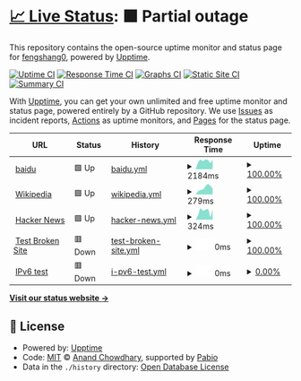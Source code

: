 # [📈 Live Status](https://demo.upptime.js.org): <!--live status--> **🟧 Partial outage**

This repository contains the open-source uptime monitor and status page for [fengshang0](https://demo.upptime.js.org), powered by [Upptime](https://github.com/upptime/upptime).

[![Uptime CI](https://github.com/fengshang0/upp/workflows/Uptime%20CI/badge.svg)](https://github.com/fengshang0/upp/actions?query=workflow%3A%22Uptime+CI%22)
[![Response Time CI](https://github.com/fengshang0/upp/workflows/Response%20Time%20CI/badge.svg)](https://github.com/fengshang0/upp/actions?query=workflow%3A%22Response+Time+CI%22)
[![Graphs CI](https://github.com/fengshang0/upp/workflows/Graphs%20CI/badge.svg)](https://github.com/fengshang0/upp/actions?query=workflow%3A%22Graphs+CI%22)
[![Static Site CI](https://github.com/fengshang0/upp/workflows/Static%20Site%20CI/badge.svg)](https://github.com/fengshang0/upp/actions?query=workflow%3A%22Static+Site+CI%22)
[![Summary CI](https://github.com/fengshang0/upp/workflows/Summary%20CI/badge.svg)](https://github.com/fengshang0/upp/actions?query=workflow%3A%22Summary+CI%22)

With [Upptime](https://upptime.js.org), you can get your own unlimited and free uptime monitor and status page, powered entirely by a GitHub repository. We use [Issues](https://github.com/fengshang0/upp/issues) as incident reports, [Actions](https://github.com/fengshang0/upp/actions) as uptime monitors, and [Pages](https://demo.upptime.js.org) for the status page.

<!--start: status pages-->
<!-- This summary is generated by Upptime (https://github.com/upptime/upptime) -->
<!-- Do not edit this manually, your changes will be overwritten -->
<!-- prettier-ignore -->
| URL | Status | History | Response Time | Uptime |
| --- | ------ | ------- | ------------- | ------ |
| <img alt="" src="https://icons.duckduckgo.com/ip3/www.baidu.com.ico" height="13"> [baidu](https://www.baidu.com) | 🟩 Up | [baidu.yml](https://github.com/fengshang0/upp/commits/HEAD/history/baidu.yml) | <details><summary><img alt="Response time graph" src="./graphs/baidu/response-time-week.png" height="20"> 2184ms</summary><br><a href="https://demo.upptime.js.org/history/baidu"><img alt="Response time 2197" src="https://img.shields.io/endpoint?url=https%3A%2F%2Fraw.githubusercontent.com%2Ffengshang0%2Fupp%2FHEAD%2Fapi%2Fbaidu%2Fresponse-time.json"></a><br><a href="https://demo.upptime.js.org/history/baidu"><img alt="24-hour response time 1475" src="https://img.shields.io/endpoint?url=https%3A%2F%2Fraw.githubusercontent.com%2Ffengshang0%2Fupp%2FHEAD%2Fapi%2Fbaidu%2Fresponse-time-day.json"></a><br><a href="https://demo.upptime.js.org/history/baidu"><img alt="7-day response time 2184" src="https://img.shields.io/endpoint?url=https%3A%2F%2Fraw.githubusercontent.com%2Ffengshang0%2Fupp%2FHEAD%2Fapi%2Fbaidu%2Fresponse-time-week.json"></a><br><a href="https://demo.upptime.js.org/history/baidu"><img alt="30-day response time 2440" src="https://img.shields.io/endpoint?url=https%3A%2F%2Fraw.githubusercontent.com%2Ffengshang0%2Fupp%2FHEAD%2Fapi%2Fbaidu%2Fresponse-time-month.json"></a><br><a href="https://demo.upptime.js.org/history/baidu"><img alt="1-year response time 2197" src="https://img.shields.io/endpoint?url=https%3A%2F%2Fraw.githubusercontent.com%2Ffengshang0%2Fupp%2FHEAD%2Fapi%2Fbaidu%2Fresponse-time-year.json"></a></details> | <details><summary><a href="https://demo.upptime.js.org/history/baidu">100.00%</a></summary><a href="https://demo.upptime.js.org/history/baidu"><img alt="All-time uptime 99.83%" src="https://img.shields.io/endpoint?url=https%3A%2F%2Fraw.githubusercontent.com%2Ffengshang0%2Fupp%2FHEAD%2Fapi%2Fbaidu%2Fuptime.json"></a><br><a href="https://demo.upptime.js.org/history/baidu"><img alt="24-hour uptime 100.00%" src="https://img.shields.io/endpoint?url=https%3A%2F%2Fraw.githubusercontent.com%2Ffengshang0%2Fupp%2FHEAD%2Fapi%2Fbaidu%2Fuptime-day.json"></a><br><a href="https://demo.upptime.js.org/history/baidu"><img alt="7-day uptime 100.00%" src="https://img.shields.io/endpoint?url=https%3A%2F%2Fraw.githubusercontent.com%2Ffengshang0%2Fupp%2FHEAD%2Fapi%2Fbaidu%2Fuptime-week.json"></a><br><a href="https://demo.upptime.js.org/history/baidu"><img alt="30-day uptime 98.95%" src="https://img.shields.io/endpoint?url=https%3A%2F%2Fraw.githubusercontent.com%2Ffengshang0%2Fupp%2FHEAD%2Fapi%2Fbaidu%2Fuptime-month.json"></a><br><a href="https://demo.upptime.js.org/history/baidu"><img alt="1-year uptime 99.83%" src="https://img.shields.io/endpoint?url=https%3A%2F%2Fraw.githubusercontent.com%2Ffengshang0%2Fupp%2FHEAD%2Fapi%2Fbaidu%2Fuptime-year.json"></a></details>
| <img alt="" src="https://icons.duckduckgo.com/ip3/en.wikipedia.org.ico" height="13"> [Wikipedia](https://en.wikipedia.org) | 🟩 Up | [wikipedia.yml](https://github.com/fengshang0/upp/commits/HEAD/history/wikipedia.yml) | <details><summary><img alt="Response time graph" src="./graphs/wikipedia/response-time-week.png" height="20"> 279ms</summary><br><a href="https://demo.upptime.js.org/history/wikipedia"><img alt="Response time 240" src="https://img.shields.io/endpoint?url=https%3A%2F%2Fraw.githubusercontent.com%2Ffengshang0%2Fupp%2FHEAD%2Fapi%2Fwikipedia%2Fresponse-time.json"></a><br><a href="https://demo.upptime.js.org/history/wikipedia"><img alt="24-hour response time 111" src="https://img.shields.io/endpoint?url=https%3A%2F%2Fraw.githubusercontent.com%2Ffengshang0%2Fupp%2FHEAD%2Fapi%2Fwikipedia%2Fresponse-time-day.json"></a><br><a href="https://demo.upptime.js.org/history/wikipedia"><img alt="7-day response time 279" src="https://img.shields.io/endpoint?url=https%3A%2F%2Fraw.githubusercontent.com%2Ffengshang0%2Fupp%2FHEAD%2Fapi%2Fwikipedia%2Fresponse-time-week.json"></a><br><a href="https://demo.upptime.js.org/history/wikipedia"><img alt="30-day response time 252" src="https://img.shields.io/endpoint?url=https%3A%2F%2Fraw.githubusercontent.com%2Ffengshang0%2Fupp%2FHEAD%2Fapi%2Fwikipedia%2Fresponse-time-month.json"></a><br><a href="https://demo.upptime.js.org/history/wikipedia"><img alt="1-year response time 240" src="https://img.shields.io/endpoint?url=https%3A%2F%2Fraw.githubusercontent.com%2Ffengshang0%2Fupp%2FHEAD%2Fapi%2Fwikipedia%2Fresponse-time-year.json"></a></details> | <details><summary><a href="https://demo.upptime.js.org/history/wikipedia">100.00%</a></summary><a href="https://demo.upptime.js.org/history/wikipedia"><img alt="All-time uptime 100.00%" src="https://img.shields.io/endpoint?url=https%3A%2F%2Fraw.githubusercontent.com%2Ffengshang0%2Fupp%2FHEAD%2Fapi%2Fwikipedia%2Fuptime.json"></a><br><a href="https://demo.upptime.js.org/history/wikipedia"><img alt="24-hour uptime 100.00%" src="https://img.shields.io/endpoint?url=https%3A%2F%2Fraw.githubusercontent.com%2Ffengshang0%2Fupp%2FHEAD%2Fapi%2Fwikipedia%2Fuptime-day.json"></a><br><a href="https://demo.upptime.js.org/history/wikipedia"><img alt="7-day uptime 100.00%" src="https://img.shields.io/endpoint?url=https%3A%2F%2Fraw.githubusercontent.com%2Ffengshang0%2Fupp%2FHEAD%2Fapi%2Fwikipedia%2Fuptime-week.json"></a><br><a href="https://demo.upptime.js.org/history/wikipedia"><img alt="30-day uptime 99.94%" src="https://img.shields.io/endpoint?url=https%3A%2F%2Fraw.githubusercontent.com%2Ffengshang0%2Fupp%2FHEAD%2Fapi%2Fwikipedia%2Fuptime-month.json"></a><br><a href="https://demo.upptime.js.org/history/wikipedia"><img alt="1-year uptime 100.00%" src="https://img.shields.io/endpoint?url=https%3A%2F%2Fraw.githubusercontent.com%2Ffengshang0%2Fupp%2FHEAD%2Fapi%2Fwikipedia%2Fuptime-year.json"></a></details>
| <img alt="" src="https://icons.duckduckgo.com/ip3/news.ycombinator.com.ico" height="13"> [Hacker News](https://news.ycombinator.com) | 🟩 Up | [hacker-news.yml](https://github.com/fengshang0/upp/commits/HEAD/history/hacker-news.yml) | <details><summary><img alt="Response time graph" src="./graphs/hacker-news/response-time-week.png" height="20"> 324ms</summary><br><a href="https://demo.upptime.js.org/history/hacker-news"><img alt="Response time 341" src="https://img.shields.io/endpoint?url=https%3A%2F%2Fraw.githubusercontent.com%2Ffengshang0%2Fupp%2FHEAD%2Fapi%2Fhacker-news%2Fresponse-time.json"></a><br><a href="https://demo.upptime.js.org/history/hacker-news"><img alt="24-hour response time 143" src="https://img.shields.io/endpoint?url=https%3A%2F%2Fraw.githubusercontent.com%2Ffengshang0%2Fupp%2FHEAD%2Fapi%2Fhacker-news%2Fresponse-time-day.json"></a><br><a href="https://demo.upptime.js.org/history/hacker-news"><img alt="7-day response time 324" src="https://img.shields.io/endpoint?url=https%3A%2F%2Fraw.githubusercontent.com%2Ffengshang0%2Fupp%2FHEAD%2Fapi%2Fhacker-news%2Fresponse-time-week.json"></a><br><a href="https://demo.upptime.js.org/history/hacker-news"><img alt="30-day response time 338" src="https://img.shields.io/endpoint?url=https%3A%2F%2Fraw.githubusercontent.com%2Ffengshang0%2Fupp%2FHEAD%2Fapi%2Fhacker-news%2Fresponse-time-month.json"></a><br><a href="https://demo.upptime.js.org/history/hacker-news"><img alt="1-year response time 341" src="https://img.shields.io/endpoint?url=https%3A%2F%2Fraw.githubusercontent.com%2Ffengshang0%2Fupp%2FHEAD%2Fapi%2Fhacker-news%2Fresponse-time-year.json"></a></details> | <details><summary><a href="https://demo.upptime.js.org/history/hacker-news">100.00%</a></summary><a href="https://demo.upptime.js.org/history/hacker-news"><img alt="All-time uptime 100.00%" src="https://img.shields.io/endpoint?url=https%3A%2F%2Fraw.githubusercontent.com%2Ffengshang0%2Fupp%2FHEAD%2Fapi%2Fhacker-news%2Fuptime.json"></a><br><a href="https://demo.upptime.js.org/history/hacker-news"><img alt="24-hour uptime 100.00%" src="https://img.shields.io/endpoint?url=https%3A%2F%2Fraw.githubusercontent.com%2Ffengshang0%2Fupp%2FHEAD%2Fapi%2Fhacker-news%2Fuptime-day.json"></a><br><a href="https://demo.upptime.js.org/history/hacker-news"><img alt="7-day uptime 100.00%" src="https://img.shields.io/endpoint?url=https%3A%2F%2Fraw.githubusercontent.com%2Ffengshang0%2Fupp%2FHEAD%2Fapi%2Fhacker-news%2Fuptime-week.json"></a><br><a href="https://demo.upptime.js.org/history/hacker-news"><img alt="30-day uptime 100.00%" src="https://img.shields.io/endpoint?url=https%3A%2F%2Fraw.githubusercontent.com%2Ffengshang0%2Fupp%2FHEAD%2Fapi%2Fhacker-news%2Fuptime-month.json"></a><br><a href="https://demo.upptime.js.org/history/hacker-news"><img alt="1-year uptime 99.99%" src="https://img.shields.io/endpoint?url=https%3A%2F%2Fraw.githubusercontent.com%2Ffengshang0%2Fupp%2FHEAD%2Fapi%2Fhacker-news%2Fuptime-year.json"></a></details>
| <img alt="" src="https://icons.duckduckgo.com/ip3/thissitedoesnotexist.koj.co.ico" height="13"> [Test Broken Site](https://thissitedoesnotexist.koj.co) | 🟥 Down | [test-broken-site.yml](https://github.com/fengshang0/upp/commits/HEAD/history/test-broken-site.yml) | <details><summary><img alt="Response time graph" src="./graphs/test-broken-site/response-time-week.png" height="20"> 0ms</summary><br><a href="https://demo.upptime.js.org/history/test-broken-site"><img alt="Response time 0" src="https://img.shields.io/endpoint?url=https%3A%2F%2Fraw.githubusercontent.com%2Ffengshang0%2Fupp%2FHEAD%2Fapi%2Ftest-broken-site%2Fresponse-time.json"></a><br><a href="https://demo.upptime.js.org/history/test-broken-site"><img alt="24-hour response time 0" src="https://img.shields.io/endpoint?url=https%3A%2F%2Fraw.githubusercontent.com%2Ffengshang0%2Fupp%2FHEAD%2Fapi%2Ftest-broken-site%2Fresponse-time-day.json"></a><br><a href="https://demo.upptime.js.org/history/test-broken-site"><img alt="7-day response time 0" src="https://img.shields.io/endpoint?url=https%3A%2F%2Fraw.githubusercontent.com%2Ffengshang0%2Fupp%2FHEAD%2Fapi%2Ftest-broken-site%2Fresponse-time-week.json"></a><br><a href="https://demo.upptime.js.org/history/test-broken-site"><img alt="30-day response time 0" src="https://img.shields.io/endpoint?url=https%3A%2F%2Fraw.githubusercontent.com%2Ffengshang0%2Fupp%2FHEAD%2Fapi%2Ftest-broken-site%2Fresponse-time-month.json"></a><br><a href="https://demo.upptime.js.org/history/test-broken-site"><img alt="1-year response time 0" src="https://img.shields.io/endpoint?url=https%3A%2F%2Fraw.githubusercontent.com%2Ffengshang0%2Fupp%2FHEAD%2Fapi%2Ftest-broken-site%2Fresponse-time-year.json"></a></details> | <details><summary><a href="https://demo.upptime.js.org/history/test-broken-site">100.00%</a></summary><a href="https://demo.upptime.js.org/history/test-broken-site"><img alt="All-time uptime 100.00%" src="https://img.shields.io/endpoint?url=https%3A%2F%2Fraw.githubusercontent.com%2Ffengshang0%2Fupp%2FHEAD%2Fapi%2Ftest-broken-site%2Fuptime.json"></a><br><a href="https://demo.upptime.js.org/history/test-broken-site"><img alt="24-hour uptime 100.00%" src="https://img.shields.io/endpoint?url=https%3A%2F%2Fraw.githubusercontent.com%2Ffengshang0%2Fupp%2FHEAD%2Fapi%2Ftest-broken-site%2Fuptime-day.json"></a><br><a href="https://demo.upptime.js.org/history/test-broken-site"><img alt="7-day uptime 100.00%" src="https://img.shields.io/endpoint?url=https%3A%2F%2Fraw.githubusercontent.com%2Ffengshang0%2Fupp%2FHEAD%2Fapi%2Ftest-broken-site%2Fuptime-week.json"></a><br><a href="https://demo.upptime.js.org/history/test-broken-site"><img alt="30-day uptime 100.00%" src="https://img.shields.io/endpoint?url=https%3A%2F%2Fraw.githubusercontent.com%2Ffengshang0%2Fupp%2FHEAD%2Fapi%2Ftest-broken-site%2Fuptime-month.json"></a><br><a href="https://demo.upptime.js.org/history/test-broken-site"><img alt="1-year uptime 100.00%" src="https://img.shields.io/endpoint?url=https%3A%2F%2Fraw.githubusercontent.com%2Ffengshang0%2Fupp%2FHEAD%2Fapi%2Ftest-broken-site%2Fuptime-year.json"></a></details>
| <img alt="" src="https://icons.duckduckgo.com/ip3/null.ico" height="13"> [IPv6 test](forwardemail.net) | 🟥 Down | [i-pv6-test.yml](https://github.com/fengshang0/upp/commits/HEAD/history/i-pv6-test.yml) | <details><summary><img alt="Response time graph" src="./graphs/i-pv6-test/response-time-week.png" height="20"> 0ms</summary><br><a href="https://demo.upptime.js.org/history/i-pv6-test"><img alt="Response time 9" src="https://img.shields.io/endpoint?url=https%3A%2F%2Fraw.githubusercontent.com%2Ffengshang0%2Fupp%2FHEAD%2Fapi%2Fi-pv6-test%2Fresponse-time.json"></a><br><a href="https://demo.upptime.js.org/history/i-pv6-test"><img alt="24-hour response time 0" src="https://img.shields.io/endpoint?url=https%3A%2F%2Fraw.githubusercontent.com%2Ffengshang0%2Fupp%2FHEAD%2Fapi%2Fi-pv6-test%2Fresponse-time-day.json"></a><br><a href="https://demo.upptime.js.org/history/i-pv6-test"><img alt="7-day response time 0" src="https://img.shields.io/endpoint?url=https%3A%2F%2Fraw.githubusercontent.com%2Ffengshang0%2Fupp%2FHEAD%2Fapi%2Fi-pv6-test%2Fresponse-time-week.json"></a><br><a href="https://demo.upptime.js.org/history/i-pv6-test"><img alt="30-day response time 0" src="https://img.shields.io/endpoint?url=https%3A%2F%2Fraw.githubusercontent.com%2Ffengshang0%2Fupp%2FHEAD%2Fapi%2Fi-pv6-test%2Fresponse-time-month.json"></a><br><a href="https://demo.upptime.js.org/history/i-pv6-test"><img alt="1-year response time 9" src="https://img.shields.io/endpoint?url=https%3A%2F%2Fraw.githubusercontent.com%2Ffengshang0%2Fupp%2FHEAD%2Fapi%2Fi-pv6-test%2Fresponse-time-year.json"></a></details> | <details><summary><a href="https://demo.upptime.js.org/history/i-pv6-test">0.00%</a></summary><a href="https://demo.upptime.js.org/history/i-pv6-test"><img alt="All-time uptime 1.52%" src="https://img.shields.io/endpoint?url=https%3A%2F%2Fraw.githubusercontent.com%2Ffengshang0%2Fupp%2FHEAD%2Fapi%2Fi-pv6-test%2Fuptime.json"></a><br><a href="https://demo.upptime.js.org/history/i-pv6-test"><img alt="24-hour uptime 0.00%" src="https://img.shields.io/endpoint?url=https%3A%2F%2Fraw.githubusercontent.com%2Ffengshang0%2Fupp%2FHEAD%2Fapi%2Fi-pv6-test%2Fuptime-day.json"></a><br><a href="https://demo.upptime.js.org/history/i-pv6-test"><img alt="7-day uptime 0.00%" src="https://img.shields.io/endpoint?url=https%3A%2F%2Fraw.githubusercontent.com%2Ffengshang0%2Fupp%2FHEAD%2Fapi%2Fi-pv6-test%2Fuptime-week.json"></a><br><a href="https://demo.upptime.js.org/history/i-pv6-test"><img alt="30-day uptime 1.38%" src="https://img.shields.io/endpoint?url=https%3A%2F%2Fraw.githubusercontent.com%2Ffengshang0%2Fupp%2FHEAD%2Fapi%2Fi-pv6-test%2Fuptime-month.json"></a><br><a href="https://demo.upptime.js.org/history/i-pv6-test"><img alt="1-year uptime 1.52%" src="https://img.shields.io/endpoint?url=https%3A%2F%2Fraw.githubusercontent.com%2Ffengshang0%2Fupp%2FHEAD%2Fapi%2Fi-pv6-test%2Fuptime-year.json"></a></details>

<!--end: status pages-->

[**Visit our status website →**](https://demo.upptime.js.org)

## 📄 License

- Powered by: [Upptime](https://github.com/upptime/upptime)
- Code: [MIT](./LICENSE) © [Anand Chowdhary](https://anandchowdhary.com), supported by [Pabio](https://pabio.com)
- Data in the `./history` directory: [Open Database License](https://opendatacommons.org/licenses/odbl/1-0/)
